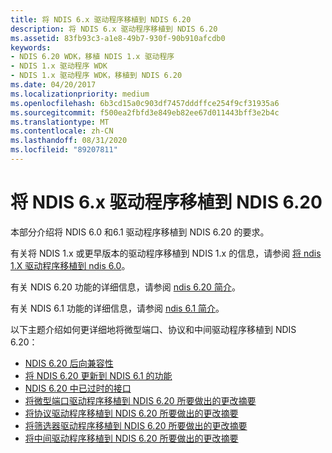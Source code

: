 ```yaml
---
title: 将 NDIS 6.x 驱动程序移植到 NDIS 6.20
description: 将 NDIS 6.x 驱动程序移植到 NDIS 6.20
ms.assetid: 83fb93c3-a1e8-49b7-930f-90b910afcdb0
keywords:
- NDIS 6.20 WDK，移植 NDIS 1.x 驱动程序
- NDIS 1.x 驱动程序 WDK
- NDIS 1.x 驱动程序 WDK，移植到 NDIS 6.20
ms.date: 04/20/2017
ms.localizationpriority: medium
ms.openlocfilehash: 6b3cd15a0c903df7457dddffce254f9cf31935a6
ms.sourcegitcommit: f500ea2fbfd3e849eb82ee67d011443bff3e2b4c
ms.translationtype: MT
ms.contentlocale: zh-CN
ms.lasthandoff: 08/31/2020
ms.locfileid: "89207811"
---
```

# <a name="porting-ndis-6x-drivers-to-ndis-620"></a>将 NDIS 6.x 驱动程序移植到 NDIS 6.20





本部分介绍将 NDIS 6.0 和6.1 驱动程序移植到 NDIS 6.20 的要求。

有关将 NDIS 1.x 或更早版本的驱动程序移植到 NDIS 1.x 的信息，请参阅 [将 ndis 1.X 驱动程序移植到 ndis 6.0](/previous-versions/windows/hardware/network/porting-ndis-5-x-drivers-to-ndis-6-0)。

有关 NDIS 6.20 功能的详细信息，请参阅 [ndis 6.20 简介](introduction-to-ndis-6-20.md)。

有关 NDIS 6.1 功能的详细信息，请参阅 [ndis 6.1 简介](introduction-to-ndis-6-1.md)。

以下主题介绍如何更详细地将微型端口、协议和中间驱动程序移植到 NDIS 6.20：

-   [NDIS 6.20 后向兼容性](ndis-6-20-backward-compatibility.md)
-   [将 NDIS 6.20 更新到 NDIS 6.1 的功能](ndis-6-20-updates-to-ndis-6-1-features.md)
-   [NDIS 6.20 中已过时的接口](obsolete-interfaces-in-ndis-6-20.md)
-   [将微型端口驱动程序移植到 NDIS 6.20 所要做出的更改摘要](summary-of-changes-required-to-port-a-miniport-driver-to-ndis-6-20.md)
-   [将协议驱动程序移植到 NDIS 6.20 所要做出的更改摘要](summary-of-changes-required-to-port-a-protocol-driver-to-ndis-6-20.md)
-   [将筛选器驱动程序移植到 NDIS 6.20 所要做出的更改摘要](summary-of-changes-required-to-port-a-filter-driver-to-ndis-6-20.md)
-   [将中间驱动程序移植到 NDIS 6.20 所要做出的更改摘要](summary-of-changes-required-to-port-an-intermediate-driver-to-ndis-6-2.md)

 

